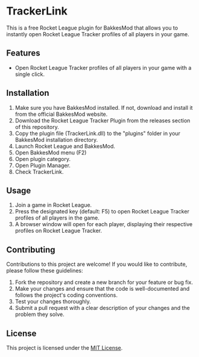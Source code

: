 # TrackerLink

This is a free Rocket League plugin for BakkesMod that allows you to instantly open Rocket League Tracker profiles of all players in your game.

## Features

- Open Rocket League Tracker profiles of all players in your game with a single click.

## Installation

1. Make sure you have BakkesMod installed. If not, download and install it from the official BakkesMod website.
2. Download the Rocket League Tracker Plugin from the releases section of this repository.
3. Copy the plugin file (TrackerLink.dll) to the "plugins" folder in your BakkesMod installation directory.
4. Launch Rocket League and BakkesMod.
5. Open BakkesMod menu (F2)
5. Open plugin category.
6. Open Plugin Manager.
7. Check TrackerLink.

## Usage

1. Join a game in Rocket League.
2. Press the designated key (default: F5) to open Rocket League Tracker profiles of all players in the game.
3. A browser window will open for each player, displaying their respective profiles on Rocket League Tracker.

## Contributing

Contributions to this project are welcome! If you would like to contribute, please follow these guidelines:

1. Fork the repository and create a new branch for your feature or bug fix.
2. Make your changes and ensure that the code is well-documented and follows the project's coding conventions.
3. Test your changes thoroughly.
4. Submit a pull request with a clear description of your changes and the problem they solve.

## License

This project is licensed under the [MIT License](LICENSE.md).
